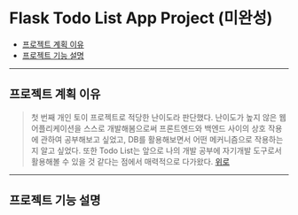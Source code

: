 # Flask Todo List App Project **(미완성)**
+ [프로젝트 계획 이유](#프로젝트-계획-이유)
+ [프로젝트 기능 설명](#프로젝트-기능-설명)
---
## 프로젝트 계획 이유
> 첫 번째 개인 토이 프로젝트로 적당한 난이도라 판단했다. 난이도가 높지 않은 웹 어플리케이션을 스스로 개발해봄으로써 프론트엔드와 백엔드 사이의 상호 작용에 관하여 공부해보고 싶었고, DB를 활용해보면서 어떤 메커니즘으로 작용하는지 알고 싶었다. 또한 Todo List는 앞으로 나의 개발 공부에 자기개발 도구로서 활용해볼 수 있을 것 같다는 점에서 매력적으로 다가왔다.
[위로](#Flask-Todo-List-App-Project-미완성)
---
## 프로젝트 기능 설명

